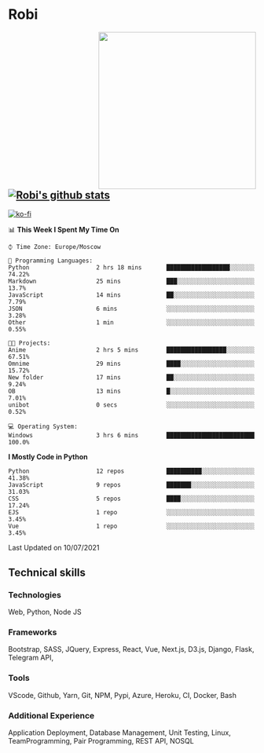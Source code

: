 # Robi

<img align='right' src='https://thumbs.gfycat.com/BleakGorgeousAmoeba-size_restricted.gif' width='320'>

[![Robi's github stats](https://github-readme-stats-lime-theta.vercel.app/api?username=robimez&count_private=true&show_icons=true&theme=dark)](https://github.com/RobiMez/github-readme-stats)
---
[![ko-fi](https://ko-fi.com/img/githubbutton_sm.svg)](https://ko-fi.com/K3K74LSLU)

<!--START_SECTION:waka-->
📊 **This Week I Spent My Time On** 

```text
⌚︎ Time Zone: Europe/Moscow

💬 Programming Languages: 
Python                   2 hrs 18 mins       ██████████████████░░░░░░░   74.22% 
Markdown                 25 mins             ███░░░░░░░░░░░░░░░░░░░░░░   13.7% 
JavaScript               14 mins             ██░░░░░░░░░░░░░░░░░░░░░░░   7.79% 
JSON                     6 mins              ░░░░░░░░░░░░░░░░░░░░░░░░░   3.28% 
Other                    1 min               ░░░░░░░░░░░░░░░░░░░░░░░░░   0.55%

🐱‍💻 Projects: 
Anime                    2 hrs 5 mins        █████████████████░░░░░░░░   67.51% 
Omnime                   29 mins             ████░░░░░░░░░░░░░░░░░░░░░   15.72% 
New folder               17 mins             ██░░░░░░░░░░░░░░░░░░░░░░░   9.24% 
OB                       13 mins             █░░░░░░░░░░░░░░░░░░░░░░░░   7.01% 
unibot                   0 secs              ░░░░░░░░░░░░░░░░░░░░░░░░░   0.52%

💻 Operating System: 
Windows                  3 hrs 6 mins        █████████████████████████   100.0%

```

**I Mostly Code in Python** 

```text
Python                   12 repos            ██████████░░░░░░░░░░░░░░░   41.38% 
JavaScript               9 repos             ███████░░░░░░░░░░░░░░░░░░   31.03% 
CSS                      5 repos             ████░░░░░░░░░░░░░░░░░░░░░   17.24% 
EJS                      1 repo              ░░░░░░░░░░░░░░░░░░░░░░░░░   3.45% 
Vue                      1 repo              ░░░░░░░░░░░░░░░░░░░░░░░░░   3.45%

```



 Last Updated on 10/07/2021
<!--END_SECTION:waka-->

## Technical skills

### Technologies 

Web, Python, Node JS

### Frameworks

Bootstrap, SASS, JQuery, Express, React, Vue, Next.js,
D3.js, Django, Flask, Telegram API,

### Tools

VScode, Github, Yarn, Git, NPM, Pypi, Azure, Heroku, CI, Docker, Bash

### Additional Experience

Application Deployment, Database Management, Unit Testing, Linux, TeamProgramming, Pair Programming, REST API, NOSQL
